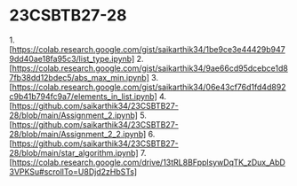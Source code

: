 # 23CSBTB27-28
1.[https://colab.research.google.com/gist/saikarthik34/1be9ce3e44429b9479dd40ae18fa95c3/list_type.ipynb]
2.[https://colab.research.google.com/gist/saikarthik34/9ae66cd95dcebce1d87fb38dd12bdec5/abs_max_min.ipynb]
3.[https://colab.research.google.com/gist/saikarthik34/06e43cf76d1fd4d892c9b41b794fc9a7/elements_in_list.ipynb]
4.[https://github.com/saikarthik34/23CSBTB27-28/blob/main/Assignment_2.ipynb]
5.[https://github.com/saikarthik34/23CSBTB27-28/blob/main/Assignment_2_2.ipynb]
6.[https://github.com/saikarthik34/23CSBTB27-28/blob/main/star_algorithm.ipynb]
7.[https://colab.research.google.com/drive/13tRL8BFpplsywDqTK_zDux_AbD3VPKSu#scrollTo=U8Djd2zHbSTs]
